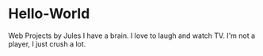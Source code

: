 # Hello-World
Web Projects by Jules
I have a brain. I love to laugh and watch TV. I'm not a player, I just crush a lot.
